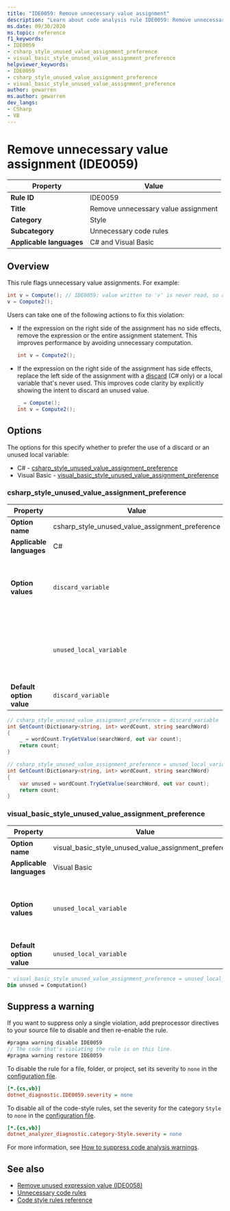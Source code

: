 ```yaml
---
title: "IDE0059: Remove unnecessary value assignment"
description: "Learn about code analysis rule IDE0059: Remove unnecessary value assignment"
ms.date: 09/30/2020
ms.topic: reference
f1_keywords:
- IDE0059
- csharp_style_unused_value_assignment_preference
- visual_basic_style_unused_value_assignment_preference
helpviewer_keywords:
- IDE0059
- csharp_style_unused_value_assignment_preference
- visual_basic_style_unused_value_assignment_preference
author: gewarren
ms.author: gewarren
dev_langs:
- CSharp
- VB
---
```

# Remove unnecessary value assignment (IDE0059)

| Property                 | Value                               |
| ------------------------ | ----------------------------------- |
| **Rule ID**              | IDE0059                             |
| **Title**                | Remove unnecessary value assignment |
| **Category**             | Style                               |
| **Subcategory**          | Unnecessary code rules              |
| **Applicable languages** | C# and Visual Basic                 |

## Overview

This rule flags unnecessary value assignments. For example:

```csharp
int v = Compute(); // IDE0059: value written to 'v' is never read, so assignment to 'v' is unnecessary.
v = Compute2();
```

Users can take one of the following actions to fix this violation:

- If the expression on the right side of the assignment has no side effects, remove the expression or the entire assignment statement. This improves performance by avoiding unnecessary computation.

  ```csharp
  int v = Compute2();
  ```

- If the expression on the right side of the assignment has side effects, replace the left side of the assignment with a [discard](../../../csharp/fundamentals/functional/discards.md) (C# only) or a local variable that's never used. This improves code clarity by explicitly showing the intent to discard an unused value.

  ```csharp
  _ = Compute();
  int v = Compute2();
  ```

## Options

The options for this specify whether to prefer the use of a discard or an unused local variable:

- C# - [csharp_style_unused_value_assignment_preference](#csharp_style_unused_value_assignment_preference)
- Visual Basic - [visual_basic_style_unused_value_assignment_preference](#visual_basic_style_unused_value_assignment_preference)

### csharp_style_unused_value_assignment_preference

| Property                 | Value                                           | Description                                                           |
| ------------------------ | ----------------------------------------------- | --------------------------------------------------------------------- |
| **Option name**          | csharp_style_unused_value_assignment_preference |                                                                       |
| **Applicable languages** | C#                                              |                                                                       |
| **Option values**        | `discard_variable`                              | Prefer to use a discard when assigning a value that's not used        |
|                          | `unused_local_variable`                         | Prefer to use a local variable when assigning a value that's not used |
| **Default option value** | `discard_variable`                              |                                                                       |

```csharp
// csharp_style_unused_value_assignment_preference = discard_variable
int GetCount(Dictionary<string, int> wordCount, string searchWord)
{
    _ = wordCount.TryGetValue(searchWord, out var count);
    return count;
}

// csharp_style_unused_value_assignment_preference = unused_local_variable
int GetCount(Dictionary<string, int> wordCount, string searchWord)
{
    var unused = wordCount.TryGetValue(searchWord, out var count);
    return count;
}
```

### visual_basic_style_unused_value_assignment_preference

| Property                 | Value                                                 | Description                                                           |
| ------------------------ | ----------------------------------------------------- | --------------------------------------------------------------------- |
| **Option name**          | visual_basic_style_unused_value_assignment_preference |                                                                       |
| **Applicable languages** | Visual Basic                                          |                                                                       |
| **Option values**        | `unused_local_variable`                               | Prefer to use a local variable when assigning a value that's not used |
| **Default option value** | `unused_local_variable`                               |                                                                       |

```vb
' visual_basic_style_unused_value_assignment_preference = unused_local_variable
Dim unused = Computation()
```

## Suppress a warning

If you want to suppress only a single violation, add preprocessor directives to your source file to disable and then re-enable the rule.

```csharp
#pragma warning disable IDE0059
// The code that's violating the rule is on this line.
#pragma warning restore IDE0059
```

To disable the rule for a file, folder, or project, set its severity to `none` in the [configuration file](../configuration-files.md).

```ini
[*.{cs,vb}]
dotnet_diagnostic.IDE0059.severity = none
```

To disable all of the code-style rules, set the severity for the category `Style` to `none` in the [configuration file](../configuration-files.md).

```ini
[*.{cs,vb}]
dotnet_analyzer_diagnostic.category-Style.severity = none
```

For more information, see [How to suppress code analysis warnings](../suppress-warnings.md).

## See also

- [Remove unused expression value (IDE0058)](ide0058.md)
- [Unnecessary code rules](unnecessary-code-rules.md)
- [Code style rules reference](index.md)
